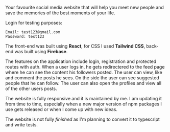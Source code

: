Your favourite social media website that will help you meet new people and save the memories of the best moments of your life.

Login for testing purposes:

    Email: test123@gmail.com 
    Password: test123

The front-end was built using **React**, for CSS I used **Tailwind CSS**, back-end was built using **Firebase**.

The features on the application include login, registration and protected routes with auth. When a user logs in, he gets redirectered to the feed page where he can see the content his followers posted. The user can view, like and comment the posts he sees. On the side the user can see suggested people that he can follow. The user can also open the profiles and view all of the other users posts.

The website is fully responsive and it is maintained by me. I am updating it from time to time, especially when a new major version of npm packages I use gets released or when I come up with new ideas.

The website is not fully *finished* as I'm planning to convert it to typescript and write tests.
